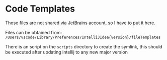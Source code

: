 # Code Templates
Those files are not shared via JetBrains account, so I have to put it here.

Files can be obtained from:
`/Users/vscode/Library/Preferences/IntelliJIdea{version}/fileTemplates`

There is an script on the `scripts` directory to create the symlink, this should be executed after updating
intellij to any new major version
